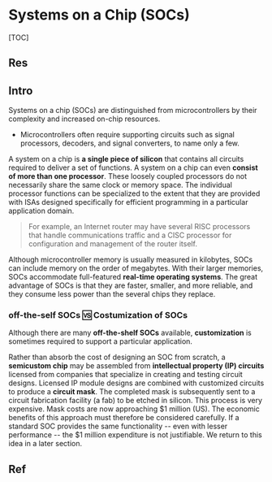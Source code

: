 # Systems on a Chip (SOCs)

[TOC]



## Res


## Intro
Systems on a chip (SOCs) are distinguished from microcontrollers by their complexity and increased on-chip resources.

- Microcontrollers often require supporting circuits such as signal processors, decoders, and signal converters, to name only a few.

A system on a chip is **a single piece of silicon** that contains all circuits required to deliver a set of functions. A system on a chip can even **consist of more than one processor**. These loosely coupled processors do not necessarily share the same clock or memory space. The individual processor functions can be specialized to the extent that they are provided with ISAs designed specifically for efficient programming in a particular application domain. 

> For example, an Internet router may have several RISC processors that handle communications traffic and a CISC processor for configuration and management of the router itself.

Although microcontroller memory is usually measured in kilobytes, SOCs can include memory on the order of megabytes. With their larger memories, SOCs accommodate full-featured **real-time operating systems**. The great advantage of SOCs is that they are faster, smaller, and more reliable, and they consume less power than the several chips they replace.


### off-the-self SOCs 🆚 Costumization of SOCs
Although there are many **off-the-shelf SOCs** available, **customization** is sometimes required to support a particular application.

Rather than absorb the cost of designing an SOC from scratch, a **semicustom chip** may be assembled from **intellectual property (IP) circuits** licensed from companies that specialize in creating and testing circuit designs. Licensed IP module designs are combined with customized circuits to produce a **circuit mask**. The completed mask is subsequently sent to a circuit fabrication facility (a fab) to be etched in silicon. This process is very expensive. Mask costs are now approaching $1 million (US). The economic benefits of this approach must therefore be considered carefully. If a standard SOC provides the same functionality -- even with lesser performance -- the $1 million expenditure is not justifiable. We return to this idea in a later section.


## Ref

